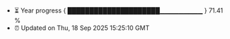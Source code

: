 - ⏳ Year progress { █████████████████████▁▁▁▁▁▁▁▁▁ } 71.41 %
- ⏰ Updated on Thu, 18 Sep 2025 15:25:10 GMT

